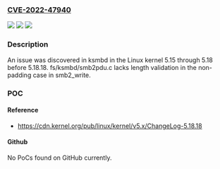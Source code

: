### [CVE-2022-47940](https://cve.mitre.org/cgi-bin/cvename.cgi?name=CVE-2022-47940)
![](https://img.shields.io/static/v1?label=Product&message=n%2Fa&color=blue)
![](https://img.shields.io/static/v1?label=Version&message=%3F%20n%2Fa%20&color=brighgreen)
![](https://img.shields.io/static/v1?label=Vulnerability&message=n%2Fa&color=brighgreen)

### Description

An issue was discovered in ksmbd in the Linux kernel 5.15 through 5.18 before 5.18.18. fs/ksmbd/smb2pdu.c lacks length validation in the non-padding case in smb2_write.

### POC

#### Reference
- https://cdn.kernel.org/pub/linux/kernel/v5.x/ChangeLog-5.18.18

#### Github
No PoCs found on GitHub currently.

